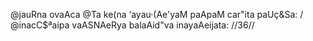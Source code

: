 @jauRna ovaAca
@Ta ke(na ‘ayau·(Ae'yaM paApaM car"ita paUç&Sa: /
@inacC$ªaipa vaASNAeRya balaAid"va inayaAeijata: //36//